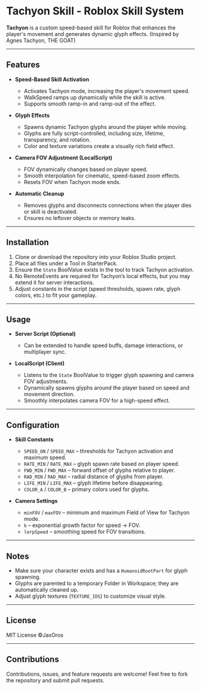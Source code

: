 # Tachyon Skill - Roblox Skill System

**Tachyon** is a custom speed-based skill for Roblox that enhances the player's movement and generates dynamic glyph effects. (Inspired by Agnes Tachyon, THE GOAT)

---

## Features

- **Speed-Based Skill Activation**
  - Activates Tachyon mode, increasing the player's movement speed.
  - WalkSpeed ramps up dynamically while the skill is active.
  - Supports smooth ramp-in and ramp-out of the effect.

- **Glyph Effects**
  - Spawns dynamic Tachyon glyphs around the player while moving.
  - Glyphs are fully script-controlled, including size, lifetime, transparency, and rotation.
  - Color and texture variations create a visually rich field effect.

- **Camera FOV Adjustment (LocalScript)**
  - FOV dynamically changes based on player speed.
  - Smooth interpolation for cinematic, speed-based zoom effects.
  - Resets FOV when Tachyon mode ends.

- **Automatic Cleanup**
  - Removes glyphs and disconnects connections when the player dies or skill is deactivated.
  - Ensures no leftover objects or memory leaks.

---

## Installation

1. Clone or download the repository into your Roblox Studio project.
2. Place all files under a Tool in StarterPack.
3. Ensure the `State` BoolValue exists in the tool to track Tachyon activation.
4. No RemoteEvents are required for Tachyon’s local effects, but you may extend it for server interactions.
5. Adjust constants in the script (speed thresholds, spawn rate, glyph colors, etc.) to fit your gameplay.

---

## Usage

- **Server Script (Optional)**
  - Can be extended to handle speed buffs, damage interactions, or multiplayer sync.

- **LocalScript (Client)**
  - Listens to the `State` BoolValue to trigger glyph spawning and camera FOV adjustments.
  - Dynamically spawns glyphs around the player based on speed and movement direction.
  - Smoothly interpolates camera FOV for a high-speed effect.

---

## Configuration

- **Skill Constants**
  - `SPEED_ON` / `SPEED_MAX` – thresholds for Tachyon activation and maximum speed.
  - `RATE_MIN` / `RATE_MAX` – glyph spawn rate based on player speed.
  - `FWD_MIN` / `FWD_MAX` – forward offset of glyphs relative to player.
  - `RAD_MIN` / `RAD_MAX` – radial distance of glyphs from player.
  - `LIFE_MIN` / `LIFE_MAX` – glyph lifetime before disappearing.
  - `COLOR_A` / `COLOR_B` – primary colors used for glyphs.

- **Camera Settings**
  - `minFOV` / `maxFOV` – minimum and maximum Field of View for Tachyon mode.
  - `k` – exponential growth factor for speed → FOV.
  - `lerpSpeed` – smoothing speed for FOV transitions.

---

## Notes

- Make sure your character exists and has a `HumanoidRootPart` for glyph spawning.
- Glyphs are parented to a temporary Folder in Workspace; they are automatically cleaned up.
- Adjust glyph textures (`TEXTURE_IDS`) to customize visual style.

---

## License

MIT License ©JaxOros

---

## Contributions

Contributions, issues, and feature requests are welcome! Feel free to fork the repository and submit pull requests.
